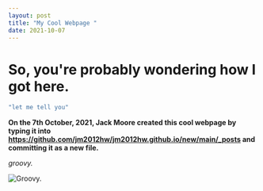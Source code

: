 ```yaml
---
layout: post
title: "My Cool Webpage "
date: 2021-10-07
---
```

# So, you're probably wondering how I got here.
```bash
"let me tell you"
```
**On the 7th October, 2021, Jack Moore created this cool webpage by typing it into https://github.com/jm2012hw/jm2012hw.github.io/new/main/_posts and committing it as a new file.**

_groovy._

![Groovy.](https://c.tenor.com/yNlu6JftyboAAAAC/groovy-evil.gif) 

